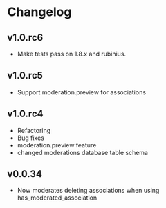# Changelog

## v1.0.rc6

* Make tests pass on 1.8.x and rubinius.

## v1.0.rc5

* Support moderation.preview for associations

## v1.0.rc4

* Refactoring
* Bug fixes
* moderation.preview feature
* changed moderations database table schema

## v0.0.34

* Now moderates deleting associations when using has\_moderated\_association